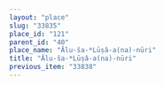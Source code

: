```yaml
---
layout: "place"
slug: "33835"
place_id: "121"
parent_id: "40"
place_name: "Ālu-ša-*Lūṣâ-a(na)-nūri"
title: "Ālu-ša-*Lūṣâ-a(na)-nūri"
previous_item: "33838"
---
```

